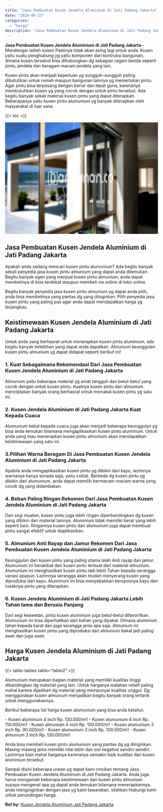 ```yaml
---
title: "Jasa Pembuatan Kusen Jendela Aluminium di Jati Padang Jakarta"
date: "2024-05-23"
categories: 
  - "harga"
description: "Jasa Pembuatan Kusen Jendela Aluminium di Jati Padang Jakarta. Sampai disini beberapa uraian yg dapat kami rincikan tentang Jasa Pembuatan Kusen Jendela Alum..."
---
```


**Jasa Pembuatan Kusen Jendela Aluminium di Jati Padang Jakarta** – Mendengar istileh kusen Pastinya tidak akan asing lagi untuk anda. Kusen yaitu suatu penghubung yg yaitu komponen dari kontruksi bangunan, dimana kusen tersebut bisa dihubungkan dg sebagian ragam benda seperti pintu, jendela dan beragam macam jendela yang lain.

Kusen pintu akan menjadi keperluan yg sungguh-sungguh paling dibutuhkan untuk rumah maupun bangunan lainnya yg memerlukan pintu. Agar pintu bisa terpasang dengan benar dan tepat guna, karenanya membutuhkan kusen yg yang cocok dengan untuk pintu tersebut. Ada begitu banyak sekali material kusen pintu yang dapat diterapkan. Beberapanya yaitu kusen pintu alumunium yg banyak diterapkan oleh masyarakat di luar sana.

{{< toc >}}

![Jasa Pembuatan Kusen Jendela Aluminium di Jati Padang Jakarta](/images/harga-kusen-jendela-alumunium-02.png)

## Jasa Pembuatan Kusen Jendela Aluminium di Jati Padang Jakarta

Apakah anda sedang mencari kusen pintu alumunium? Ada begitu banyak sekali penyedia jasa kusen pintu almunium yang dapat anda ditemukan. Begitu banyak agen yang menjual kusen pintu almunium, anda dapat membelinya di kios terdekat ataupun membeli via online di toko online.

Begitu banyak penyedia jasa kusen pintu almunium yg dapat anda pilih, anda bisa membelinya yang pantas dg yang diinginkan. Pilih penyedia jasa kusen pintu yang paling pas agar anda dapat mendapatkan harga yg terjangkau.

## Keistimewaan Kusen Jendela Aluminium di Jati Padang Jakarta

Untuk anda yang berhasrat untuk menerapkan kusen pintu aluminium, ada begitu banyak kelebihan yang dapat anda dapatkan. Almunium keunggulan kusen pintu almunium yg dapat didapat seperti berikut ini!

### 1\. Kuat Sebagaimana Rekomendasi Dari Jasa Pembuatan Kusen Jendela Aluminium di Jati Padang Jakarta

Almunium yaitu beberapa material yg amat tangguh dan betul-betul yang cocok dengan untuk kusen pintu. Kuatnya kusen pintu dari almunium menciptakan banyak orang berhasrat untuk memakai kusen pintu yg satu ini.

### 2\. Kusen Jendela Aluminium di Jati Padang Jakarta Kuat Kepada Cuaca

Alumunium kebal kepada cuaca juga akan menjadi beberapa keunggulan yg bisa anda temukan bilamana mengaplikasikan kusen pintu aluminium. Untuk anda yang mau menerapkan kusen pintu almunium akan mendapatkan keistimewaan yang satu ini.

### 3.Pilihan Warna Beragam Di Jasa Pembuatan Kusen Jendela Aluminium di Jati Padang Jakarta

Apabila anda mengaplikasikan kusen pintu yg dibikin dari kayu, lazimnya warnanya hanya senada saja, yaitu coklat. Berbeda dg kusen pintu yg dibikin dari alumunium, anda dapat memilih bermacam-macam warna yang cocok dg yang didambakan.

### 4\. Beban Paling Ringan Rekomen Dari Jasa Pembuatan Kusen Jendela Aluminium di Jati Padang Jakarta

Dari segi muatan, kusen pintu juga lebih ringan diperbandingkan dg kusen yang dibikin dari material lainnya. Aluminium tidak memiliki berat yang lebih seperti besi. Ringannya kusen pintu dari alumunium juga dapat membuat pintu sangat efektif untuk diaplikasikan.

### 5\. Almunium Anti Rayap dan Jamur Rekomen Dari Jasa Pembuatan Kusen Jendela Aluminium di Jati Padang Jakarta

Keunggulan dari kusen pintu yang paling utama ialah Anti rayap dan jamur. Alumunium ini berakibat dari kusen pintu terbuat dari material almunium. Alumunium ini menghasilkan kusen pintu tadi lebih Tahan kepada serangga variasi apapun. Lazimnya serangga akan mudah menyerang kusen yang diproduksi dari kayu. Aluminium ini bisa menyebabkan keroposnya kayu dan rusaknya pintu yang diterapkan.

### 6\. Kusen Jendela Aluminium di Jati Padang Jakarta Lebih Tahan lama dan Berusia Panjang

Dari segi keawetan, pintu kusen aluminium juga betul-betul difavoritkan. Alumunium ini bisa diperhatikan dari bahan yang dipakai. Dimana aluminium tahan kepada karat dan juga serangga jenis apa saja. Almunium ini menghasilkan kusen pintu yang diproduksi dari almunium bakal jadi paling awet dan juga awet.

## Harga Kusen Jendela Aluminium di Jati Padang Jakarta

{{< table-tables table="table2" >}}

Alumunium merupakan bagian material yang memiliki kualitas tinggi dibandingkan dg material yang lain. Untuk harganya malahan relatif paling mahal karena dijadikan dg material yang mempunyai kualitas unggul. Dg menggunakan kusen almunium menjadikan begitu banyak orang tertarik untuk menggunakannya.

Berikut beberapa list harga kusen alumunium yang bisa anda ketahui:

\- Kusen aluminium 4 inch Rp. 130.000/m1 - Kusen alumunium 4 inch Rp. 110.000/m1 - Kusen almunium 4 inch Rp. 100.000/m1 - Kusen alumunium 3 inch Rp. 90.000/m1 - Kusen alumunium 3 inch Rp. 100.000/m1 - Kusen almunium 3 inch Rp. 130.000/m1

Anda bisa membeli kusen pintu alumunium yang pantas dg yg diinginkan. Masing-masing jenis memiliki nilai lebih dan sisi negative sendiri-sendiri. Lazimnya kian mahal harganya karenanya semakin baik kualitas dari kusen aluminium tersebut.

Sampai disini beberapa uraian yg dapat kami rincikan tentang Jasa Pembuatan Kusen Jendela Aluminium di Jati Padang Jakarta. Anda juga harus mengamati beberapa keistimewaan dari kusen pintu almunium supaya mengenal apa yg dapat anda temukan bilamana menerapkannya. anda menginginkan dengan jasa yg kami tawarakan, silahkan Hubungi kami untuk perundingan harga.

**Ref by:** [Kusen Jendela Aluminium Jati Padang Jakarta](https://id.wikipedia.org/wiki/Kusen)
